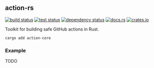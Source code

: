 ## action-rs

[<img alt="build status" src="https://img.shields.io/github/actions/workflow/status/romnn/action-rs/build.yaml?label=build">](https://github.com/romnn/action-rs/actions/workflows/build.yaml)
[<img alt="test status" src="https://img.shields.io/github/actions/workflow/status/romnn/action-rs/test.yaml?label=test">](https://github.com/romnn/action-rs/actions/workflows/test.yaml)
[![dependency status](https://deps.rs/repo/github/romnn/action-core/status.svg)](https://deps.rs/repo/github/romnn/action-core)
[<img alt="docs.rs" src="https://img.shields.io/docsrs/action-core/latest?label=docs.rs">](https://docs.rs/action-core)
[<img alt="crates.io" src="https://img.shields.io/crates/v/action-core">](https://crates.io/crates/action-core)

Toolkit for building safe GitHub actions in Rust.

```bash 
cargo add action-core
```

### Example

TODO
